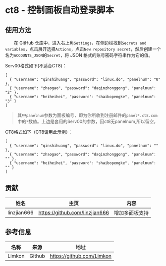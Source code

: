 # ct8 - 控制面板自动登录脚本
## 使用方法
　　在 GitHub 仓库中，进入右上角`Settings`，在侧边栏找到`Secrets and variables`，点击展开选择`Actions`，点击`New repository secret`，然后创建一个名为`ACCOUNTS_JSON`的`Secret`，将 JSON 格式的账号密码字符串作为它的值。
  
Serv00格式如下(不适合CT8)：  
```
[  
  { "username": "qinshihuang", "password": "linux.do", "panelnum": "0" },  
  { "username": "zhaogao", "password": "daqinzhonggong", "panelnum": "2" },  
  { "username": "heiheihei", "password": "shaibopengke", "panelnum": "3" }  
]
```
> 其中`panelnum`参数为面板编号，即为你所收到注册邮件的`panel*.ct8.com`中的`*`数值。上边是套用的Serv00的参数，因ct8无panelnum,所以留空。

CT8格式如下（CT8请用此示例）：  
```
[  
  { "username": "qinshihuang", "password": "linux.do", "panelnum": "" },  
  { "username": "zhaogao", "password": "daqinzhonggong", "panelnum": "" },  
  { "username": "heiheihei", "password": "shaibopengke", "panelnum": "" }  
]
```

## 贡献
|姓名|主页|内容|
| :------------: | :------------: | :------------: |
|linzjian666|https://github.com/linzjian666|增加多面板支持|

## 参考信息
|  名称 |来源|地址|
| :------------: | :------------: | :------------: |
|Limkon|Github|https://github.com/Limkon|
